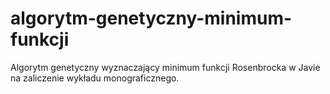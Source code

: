 # algorytm-genetyczny-minimum-funkcji
Algorytm genetyczny wyznaczający minimum funkcji Rosenbrocka w Javie na zaliczenie wykładu monograficznego.
